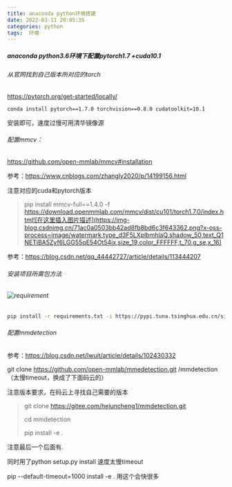 ```yaml
---
title: anaconda python环境搭建
date: 2022-03-11 20:05:35
categories: python
tags:  环境
---
```


##### anaconda python3.6环境下配置pytorch1.7 +cuda10.1

###### 从官网找到自己版本所对应的torch

https://pytorch.org/get-started/locally/

`conda install pytorch==1.7.0 torchvision==0.8.0 cudatoolkit=10.1`

安装即可，速度过慢可用清华镜像源

 <!--more-->

###### 配置mmcv：

https://github.com/open-mmlab/mmcv#installation

参考：https://www.cnblogs.com/zhangly2020/p/14199156.html

注意对应的cuda和pytorch版本

> pip install mmcv-full==1.4.0 -f https://download.openmmlab.com/mmcv/dist/cu101/torch1.7.0/index.html![在这里插入图片描述](https://img-blog.csdnimg.cn/71ac0a0503bb42ad8fb8bd6c3f643362.png?x-oss-process=image/watermark,type_d3F5LXplbmhlaQ,shadow_50,text_Q1NETiBA5Zyf6LGG55qE54Ot54ix,size_19,color_FFFFFF,t_70,g_se,x_16)

参考：https://blog.csdn.net/qq_44442727/article/details/113444207

###### 安装项目所需包方法

###### ![requirement](requirement.png)

```bash
pip install -r requirements.txt -i https://pypi.tuna.tsinghua.edu.cn/simple
```

###### 配置mmdetection

参考：https://blog.csdn.net/lwuit/article/details/102430332

git clone https://github.com/open-mmlab/mmedetection.git /mmdetection（太慢timeout，换成了下面码云的）

注意版本要求，在码云上寻找自己需要的版本

> git clone https://gitee.com/hejuncheng1/mmdetection.git
>
> cd mmdetection
>
> pip install -e .

注意最后一个后面有.

同时用了python setup.py install  速度太慢timeout

pip --default-timeout=1000 install -e . 用这个会快很多

